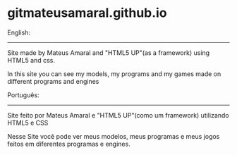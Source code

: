 # gitmateusamaral.github.io
English:
_________
Site made by Mateus Amaral and "HTML5 UP"(as a framework) using HTML5 and css.

In this site you can see my models, my programs and my games made on different programs and engines

Português:
_________
Site feito por Mateus Amaral e "HTML5 UP"(como um framework) utilizando HTML5 e CSS

Nesse Site você pode ver meus modelos, meus programas e meus jogos feitos em diferentes programas e engines.
